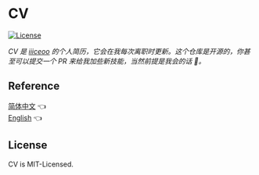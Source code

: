 # CV

[![License](https://img.shields.io/github/license/iiiceoo/cv)]()

*CV 是 [iiiceoo](https://github.com/iiiceoo) 的个人简历，它会在我每次离职时更新。这个仓库是开源的，你甚至可以提交一个 PR 来给我加些新技能，当然前提是我会的话 🐶。*

## Reference

[简体中文](https://github.com/iiiceoo/CV/cv-zh_CH.md) 👈<br>
[English](TODO) 👈

## License

CV is MIT-Licensed.
